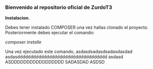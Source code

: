 ### Bienvenido al repositorio oficial de  ZurdoT3

**Instalacion.**

Debes tener instalado COMPOSER una vez hallas clonado el proyecto.
Posteriormente debes ejecutar el comando:

*composer installe*

Una vez ejecutado este comando, asdasdsadasdsadasdasdad
asdasdddddddddddddddddddddddddddddddddd
asdasd
ASDDDDDDDDDDDDDDDDD
SADASDAD
ASDSD
